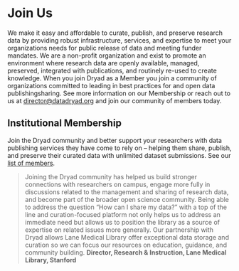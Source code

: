 <h1>Join Us</h1>

<p>We make it easy and affordable to curate, publish, and preserve research data
by providing robust infrastructure, services, and expertise to meet your
organizations needs for public release of data and meeting funder mandates. We
are a non-profit organization and exist to promote an environment where research
data are openly available, managed, preserved, integrated with publications, and
routinely re-used to create knowledge. When you join Dryad as a Member you join
a community of organizations committed to leading in best practices for and
open data publishingsharing. See more information on our Membership or reach out
to us at <a href="mailto:director@datadryad.org">director@datadryad.org</a>
and join our community of members today.
</p>

<h2>Institutional Membership</h2>

<p>Join the Dryad community and better support your researchers with data
publishing services they have come to rely on – helping them share, publish, and
preserve their curated data with unlimited dataset submissions. See our
<a href="/stash/our_membership">list of members</a>.

<blockquote>
Joining the Dryad community has helped us build stronger connections with
researchers on campus, engage more fully in discussions related to the
management and sharing of research data, and become part of the broader open
science community. Being able to address the question “How can I share my data?”
with a top of the line and curation-focused platform not only helps us to
address an immediate need but allows us to position the library as a source of
expertise on related issues more generally. Our partnership with Dryad allows
Lane Medical Library offer exceptional data storage and curation so we can focus
our resources on education, guidance, and community building.
<strong>Director, Research & Instruction, Lane Medical Library,
Stanford</strong>
</blockquote>

